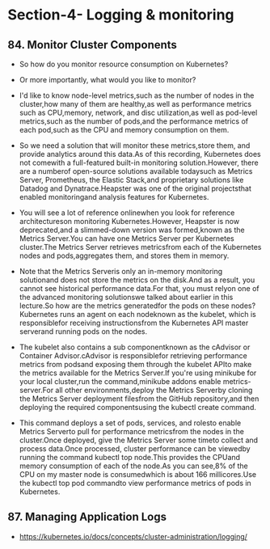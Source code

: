 # Section-4- Logging & monitoring

## 84. Monitor Cluster Components

- So how do you monitor resource consumption on Kubernetes?

- Or more importantly, what would you like to monitor?

- I'd like to know node-level metrics,such as the number of nodes in the cluster,how many of them are healthy,as well as performance metrics such as CPU,memory, network, and disc utilization,as well as pod-level metrics,such as the number of pods,and the performance metrics of each pod,such as the CPU and memory consumption on them.

- So we need a solution that will monitor these metrics,store them, and provide analytics around this data.As of this recording, Kubernetes does not comewith a full-featured built-in monitoring solution.However, there are a numberof open-source solutions available todaysuch as Metrics Server, Prometheus, the Elastic Stack,and proprietary solutions like Datadog and Dynatrace.Heapster was one of the original projectsthat enabled monitoringand analysis features for Kubernetes.

- You will see a lot of reference onlinewhen you look for reference architectureson monitoring Kubernetes.However, Heapster is now deprecated,and a slimmed-down version was formed,known as the Metrics Server.You can have one Metrics Server per Kubernetes cluster.The Metrics Server retrieves metricsfrom each of the Kubernetes nodes and pods,aggregates them, and stores them in memory.

- Note that the Metrics Serveris only an in-memory monitoring solutionand does not store the metrics on the disk.And as a result, you cannot see historical performance data.For that, you must relyon one of the advanced monitoring solutionswe talked about earlier in this lecture.So how are the metrics generatedfor the pods on these nodes?Kubernetes runs an agent on each nodeknown as the kubelet, which is responsiblefor receiving instructionsfrom the Kubernetes API master serverand running pods on the nodes.

- The kubelet also contains a sub componentknown as the cAdvisor or Container Advisor.cAdvisor is responsiblefor retrieving performance metrics from podsand exposing them through the kubelet APIto make the metrics available for the Metrics Server.If you're using minikube for your local cluster,run the command,minikube addons enable metrics-server.For all other environments,deploy the Metrics Serverby cloning the Metrics Server deployment filesfrom the GitHub repository,and then deploying the required componentsusing the kubectl create command.

- This command deploys a set of pods, services, and rolesto enable Metrics Serverto pull for performance metricsfrom the nodes in the cluster.Once deployed, give the Metrics Server some timeto collect and process data.Once processed, cluster performance can be viewedby running the command kubectl top node.This provides the CPUand memory consumption of each of the node.As you can see,8% of the CPU on my master node is consumedwhich is about 166 millicores.Use the kubectl top pod commandto view performance metrics of pods in Kubernetes.

## 87. Managing Application Logs

- https://kubernetes.io/docs/concepts/cluster-administration/logging/
